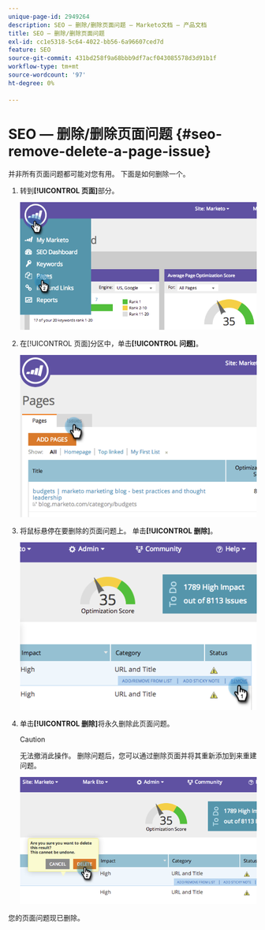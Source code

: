 ```yaml
---
unique-page-id: 2949264
description: SEO — 删除/删除页面问题 — Marketo文档 — 产品文档
title: SEO — 删除/删除页面问题
exl-id: cc1e5318-5c64-4022-bb56-6a96607ced7d
feature: SEO
source-git-commit: 431bd258f9a68bbb9df7acf043085578d3d91b1f
workflow-type: tm+mt
source-wordcount: '97'
ht-degree: 0%

---
```


# SEO — 删除/删除页面问题 {#seo-remove-delete-a-page-issue}

并非所有页面问题都可能对您有用。 下面是如何删除一个。

1. 转到&#x200B;**[!UICONTROL 页面]**&#x200B;部分。

   ![](assets/image2014-9-18-14-3a0-3a16.png)

1. 在[!UICONTROL 页面]分区中，单击&#x200B;**[!UICONTROL 问题]**。

   ![](assets/image2014-9-18-14-3a0-3a30.png)

1. 将鼠标悬停在要删除的页面问题上。 单击&#x200B;**[!UICONTROL 删除]**。

   ![](assets/image2014-9-18-14-3a0-3a38.png)

1. 单击&#x200B;**[!UICONTROL 删除]**&#x200B;将永久删除此页面问题。

   >[!CAUTION]
   >
   >无法撤消此操作。 删除问题后，您可以通过删除页面并将其重新添加到来重建问题。

   ![](assets/image2014-9-18-14-3a1-3a28.png)

您的页面问题现已删除。
